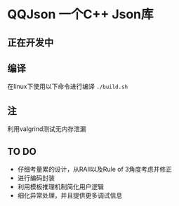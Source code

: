 # QQJson 一个C++ Json库

## 正在开发中

## 编译
在linux下使用以下命令进行编译
`./build.sh`

## 注
利用valgrind测试无内存泄漏

## TO DO

+ 仔细考量累的设计，从RAII以及Rule of 3角度考虑并修正
+ 进行编码封装
+ 利用模板推理机制简化用户逻辑
+ 细化异常处理，并且提供更多调试信息

